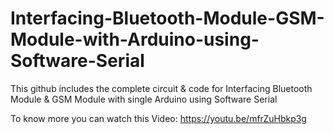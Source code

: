 # Interfacing-Bluetooth-Module-GSM-Module-with-Arduino-using-Software-Serial
This github includes the complete circuit &amp; code for Interfacing Bluetooth Module &amp; GSM Module with single Arduino using Software Serial

To know more you can watch this Video: https://youtu.be/mfrZuHbkp3g
